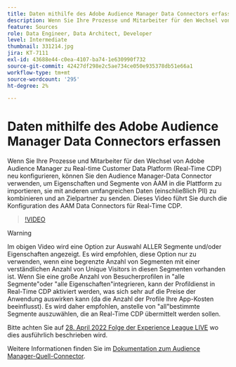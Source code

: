 ```yaml
---
title: Daten mithilfe des Adobe Audience Manager Data Connectors erfassen
description: Wenn Sie Ihre Prozesse und Mitarbeiter für den Wechsel von Adobe Audience Manager zu Real-time Customer Data Platform neu konfigurieren, können Sie den Audience Manager Data Connector verwenden, um Eigenschaften und Segmente von AAM in die Plattform zu importieren, sie mit anderen umfangreichen Daten (einschließlich PII) zu kombinieren und an Zielpartner zu senden. Dieses Video führt Sie durch die Konfiguration des AAM Data Connector für Real-Time CDP.
feature: Sources
role: Data Engineer, Data Architect, Developer
level: Intermediate
thumbnail: 331214.jpg
jira: KT-7111
exl-id: 43688e44-c0ea-4107-ba74-1e630990f732
source-git-commit: 42427df298e2c5ae734ce050e935378db51e66a1
workflow-type: tm+mt
source-wordcount: '295'
ht-degree: 2%

---
```


# Daten mithilfe des Adobe Audience Manager Data Connectors erfassen

Wenn Sie Ihre Prozesse und Mitarbeiter für den Wechsel von Adobe Audience Manager zu Real-time Customer Data Platform (Real-Time CDP) neu konfigurieren, können Sie den Audience Manager-Data Connector verwenden, um Eigenschaften und Segmente von AAM in die Plattform zu importieren, sie mit anderen umfangreichen Daten (einschließlich PII) zu kombinieren und an Zielpartner zu senden. Dieses Video führt Sie durch die Konfiguration des AAM Data Connectors für Real-Time CDP.

>[!VIDEO](https://video.tv.adobe.com/v/331214/?quality=12&learn=on)

>[!WARNING]
>
>Im obigen Video wird eine Option zur Auswahl ALLER Segmente und/oder Eigenschaften angezeigt. Es wird empfohlen, diese Option nur zu verwenden, wenn eine begrenzte Anzahl von Segmenten mit einer verständlichen Anzahl von Unique Visitors in diesen Segmenten vorhanden ist. Wenn Sie eine große Anzahl von Besucherprofilen in &quot;alle Segmente&quot;oder &quot;alle Eigenschaften&quot;integrieren, kann der Profildienst in Real-Time CDP aktiviert werden, was sich sehr auf die Preise der Anwendung auswirken kann (da die Anzahl der Profile Ihre App-Kosten beeinflusst). Es wird daher empfohlen, anstelle von &quot;all&quot;bestimmte Segmente auszuwählen, die an Real-Time CDP übermittelt werden sollen.
>
>Bitte achten Sie auf [28. April 2022 Folge der Experience League LIVE](https://experienceleague.adobe.com/docs/experience-league-live-events/events/episodes/exl-live-episode-04-28-22.html?lang=de) wo dies ausführlich beschrieben wird.

Weitere Informationen finden Sie im [Dokumentation zum Audience Manager-Quell-Connector](https://experienceleague.adobe.com/docs/experience-platform/sources/connectors/adobe-applications/audience-manager.html).
